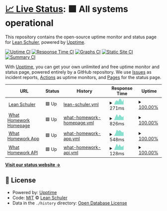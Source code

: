 # [📈 Live Status](https://status.leanschuler.ch): <!--live status--> **🟩 All systems operational**

This repository contains the open-source uptime monitor and status page for [Lean Schuler](leanschuler.ch), powered by [Upptime](https://github.com/upptime/upptime).

[![Uptime CI](https://github.com/FormulaRossa/status/workflows/Uptime%20CI/badge.svg)](https://github.com/FormulaRossa/status/actions?query=workflow%3A%22Uptime+CI%22)
[![Response Time CI](https://github.com/FormulaRossa/status/workflows/Response%20Time%20CI/badge.svg)](https://github.com/FormulaRossa/status/actions?query=workflow%3A%22Response+Time+CI%22)
[![Graphs CI](https://github.com/FormulaRossa/status/workflows/Graphs%20CI/badge.svg)](https://github.com/FormulaRossa/status/actions?query=workflow%3A%22Graphs+CI%22)
[![Static Site CI](https://github.com/FormulaRossa/status/workflows/Static%20Site%20CI/badge.svg)](https://github.com/FormulaRossa/status/actions?query=workflow%3A%22Static+Site+CI%22)
[![Summary CI](https://github.com/FormulaRossa/status/workflows/Summary%20CI/badge.svg)](https://github.com/FormulaRossa/status/actions?query=workflow%3A%22Summary+CI%22)

With [Upptime](https://upptime.js.org), you can get your own unlimited and free uptime monitor and status page, powered entirely by a GitHub repository. We use [Issues](https://github.com/FormulaRossa/status/issues) as incident reports, [Actions](https://github.com/FormulaRossa/status/actions) as uptime monitors, and [Pages](https://status.leanschuler.ch) for the status page.

<!--start: status pages-->
<!-- This summary is generated by Upptime (https://github.com/upptime/upptime) -->
<!-- Do not edit this manually, your changes will be overwritten -->
<!-- prettier-ignore -->
| URL | Status | History | Response Time | Uptime |
| --- | ------ | ------- | ------------- | ------ |
| <img alt="" src="https://icons.duckduckgo.com/ip3/www.leanschuler.ch.ico" height="13"> [Lean Schuler](https://www.leanschuler.ch) | 🟩 Up | [lean-schuler.yml](https://github.com/FormulaRossa/status/commits/HEAD/history/lean-schuler.yml) | <details><summary><img alt="Response time graph" src="./graphs/lean-schuler/response-time-week.png" height="20"> 271ms</summary><br><a href="https://status.leanschuler.ch/history/lean-schuler"><img alt="Response time 266" src="https://img.shields.io/endpoint?url=https%3A%2F%2Fraw.githubusercontent.com%2FFormulaRossa%2Fstatus%2FHEAD%2Fapi%2Flean-schuler%2Fresponse-time.json"></a><br><a href="https://status.leanschuler.ch/history/lean-schuler"><img alt="24-hour response time 265" src="https://img.shields.io/endpoint?url=https%3A%2F%2Fraw.githubusercontent.com%2FFormulaRossa%2Fstatus%2FHEAD%2Fapi%2Flean-schuler%2Fresponse-time-day.json"></a><br><a href="https://status.leanschuler.ch/history/lean-schuler"><img alt="7-day response time 271" src="https://img.shields.io/endpoint?url=https%3A%2F%2Fraw.githubusercontent.com%2FFormulaRossa%2Fstatus%2FHEAD%2Fapi%2Flean-schuler%2Fresponse-time-week.json"></a><br><a href="https://status.leanschuler.ch/history/lean-schuler"><img alt="30-day response time 231" src="https://img.shields.io/endpoint?url=https%3A%2F%2Fraw.githubusercontent.com%2FFormulaRossa%2Fstatus%2FHEAD%2Fapi%2Flean-schuler%2Fresponse-time-month.json"></a><br><a href="https://status.leanschuler.ch/history/lean-schuler"><img alt="1-year response time 266" src="https://img.shields.io/endpoint?url=https%3A%2F%2Fraw.githubusercontent.com%2FFormulaRossa%2Fstatus%2FHEAD%2Fapi%2Flean-schuler%2Fresponse-time-year.json"></a></details> | <details><summary><a href="https://status.leanschuler.ch/history/lean-schuler">100.00%</a></summary><a href="https://status.leanschuler.ch/history/lean-schuler"><img alt="All-time uptime 99.96%" src="https://img.shields.io/endpoint?url=https%3A%2F%2Fraw.githubusercontent.com%2FFormulaRossa%2Fstatus%2FHEAD%2Fapi%2Flean-schuler%2Fuptime.json"></a><br><a href="https://status.leanschuler.ch/history/lean-schuler"><img alt="24-hour uptime 100.00%" src="https://img.shields.io/endpoint?url=https%3A%2F%2Fraw.githubusercontent.com%2FFormulaRossa%2Fstatus%2FHEAD%2Fapi%2Flean-schuler%2Fuptime-day.json"></a><br><a href="https://status.leanschuler.ch/history/lean-schuler"><img alt="7-day uptime 100.00%" src="https://img.shields.io/endpoint?url=https%3A%2F%2Fraw.githubusercontent.com%2FFormulaRossa%2Fstatus%2FHEAD%2Fapi%2Flean-schuler%2Fuptime-week.json"></a><br><a href="https://status.leanschuler.ch/history/lean-schuler"><img alt="30-day uptime 99.84%" src="https://img.shields.io/endpoint?url=https%3A%2F%2Fraw.githubusercontent.com%2FFormulaRossa%2Fstatus%2FHEAD%2Fapi%2Flean-schuler%2Fuptime-month.json"></a><br><a href="https://status.leanschuler.ch/history/lean-schuler"><img alt="1-year uptime 99.96%" src="https://img.shields.io/endpoint?url=https%3A%2F%2Fraw.githubusercontent.com%2FFormulaRossa%2Fstatus%2FHEAD%2Fapi%2Flean-schuler%2Fuptime-year.json"></a></details>
| <img alt="" src="https://icons.duckduckgo.com/ip3/www.whathomework.ch.ico" height="13"> [What Homework Homepage](https://www.whathomework.ch) | 🟩 Up | [what-homework-homepage.yml](https://github.com/FormulaRossa/status/commits/HEAD/history/what-homework-homepage.yml) | <details><summary><img alt="Response time graph" src="./graphs/what-homework-homepage/response-time-week.png" height="20"> 826ms</summary><br><a href="https://status.leanschuler.ch/history/what-homework-homepage"><img alt="Response time 899" src="https://img.shields.io/endpoint?url=https%3A%2F%2Fraw.githubusercontent.com%2FFormulaRossa%2Fstatus%2FHEAD%2Fapi%2Fwhat-homework-homepage%2Fresponse-time.json"></a><br><a href="https://status.leanschuler.ch/history/what-homework-homepage"><img alt="24-hour response time 1051" src="https://img.shields.io/endpoint?url=https%3A%2F%2Fraw.githubusercontent.com%2FFormulaRossa%2Fstatus%2FHEAD%2Fapi%2Fwhat-homework-homepage%2Fresponse-time-day.json"></a><br><a href="https://status.leanschuler.ch/history/what-homework-homepage"><img alt="7-day response time 826" src="https://img.shields.io/endpoint?url=https%3A%2F%2Fraw.githubusercontent.com%2FFormulaRossa%2Fstatus%2FHEAD%2Fapi%2Fwhat-homework-homepage%2Fresponse-time-week.json"></a><br><a href="https://status.leanschuler.ch/history/what-homework-homepage"><img alt="30-day response time 904" src="https://img.shields.io/endpoint?url=https%3A%2F%2Fraw.githubusercontent.com%2FFormulaRossa%2Fstatus%2FHEAD%2Fapi%2Fwhat-homework-homepage%2Fresponse-time-month.json"></a><br><a href="https://status.leanschuler.ch/history/what-homework-homepage"><img alt="1-year response time 899" src="https://img.shields.io/endpoint?url=https%3A%2F%2Fraw.githubusercontent.com%2FFormulaRossa%2Fstatus%2FHEAD%2Fapi%2Fwhat-homework-homepage%2Fresponse-time-year.json"></a></details> | <details><summary><a href="https://status.leanschuler.ch/history/what-homework-homepage">100.00%</a></summary><a href="https://status.leanschuler.ch/history/what-homework-homepage"><img alt="All-time uptime 99.99%" src="https://img.shields.io/endpoint?url=https%3A%2F%2Fraw.githubusercontent.com%2FFormulaRossa%2Fstatus%2FHEAD%2Fapi%2Fwhat-homework-homepage%2Fuptime.json"></a><br><a href="https://status.leanschuler.ch/history/what-homework-homepage"><img alt="24-hour uptime 100.00%" src="https://img.shields.io/endpoint?url=https%3A%2F%2Fraw.githubusercontent.com%2FFormulaRossa%2Fstatus%2FHEAD%2Fapi%2Fwhat-homework-homepage%2Fuptime-day.json"></a><br><a href="https://status.leanschuler.ch/history/what-homework-homepage"><img alt="7-day uptime 100.00%" src="https://img.shields.io/endpoint?url=https%3A%2F%2Fraw.githubusercontent.com%2FFormulaRossa%2Fstatus%2FHEAD%2Fapi%2Fwhat-homework-homepage%2Fuptime-week.json"></a><br><a href="https://status.leanschuler.ch/history/what-homework-homepage"><img alt="30-day uptime 100.00%" src="https://img.shields.io/endpoint?url=https%3A%2F%2Fraw.githubusercontent.com%2FFormulaRossa%2Fstatus%2FHEAD%2Fapi%2Fwhat-homework-homepage%2Fuptime-month.json"></a><br><a href="https://status.leanschuler.ch/history/what-homework-homepage"><img alt="1-year uptime 99.99%" src="https://img.shields.io/endpoint?url=https%3A%2F%2Fraw.githubusercontent.com%2FFormulaRossa%2Fstatus%2FHEAD%2Fapi%2Fwhat-homework-homepage%2Fuptime-year.json"></a></details>
| <img alt="" src="https://icons.duckduckgo.com/ip3/app.whathomework.ch.ico" height="13"> [What Homework App](https://app.whathomework.ch) | 🟩 Up | [what-homework-app.yml](https://github.com/FormulaRossa/status/commits/HEAD/history/what-homework-app.yml) | <details><summary><img alt="Response time graph" src="./graphs/what-homework-app/response-time-week.png" height="20"> 548ms</summary><br><a href="https://status.leanschuler.ch/history/what-homework-app"><img alt="Response time 677" src="https://img.shields.io/endpoint?url=https%3A%2F%2Fraw.githubusercontent.com%2FFormulaRossa%2Fstatus%2FHEAD%2Fapi%2Fwhat-homework-app%2Fresponse-time.json"></a><br><a href="https://status.leanschuler.ch/history/what-homework-app"><img alt="24-hour response time 654" src="https://img.shields.io/endpoint?url=https%3A%2F%2Fraw.githubusercontent.com%2FFormulaRossa%2Fstatus%2FHEAD%2Fapi%2Fwhat-homework-app%2Fresponse-time-day.json"></a><br><a href="https://status.leanschuler.ch/history/what-homework-app"><img alt="7-day response time 548" src="https://img.shields.io/endpoint?url=https%3A%2F%2Fraw.githubusercontent.com%2FFormulaRossa%2Fstatus%2FHEAD%2Fapi%2Fwhat-homework-app%2Fresponse-time-week.json"></a><br><a href="https://status.leanschuler.ch/history/what-homework-app"><img alt="30-day response time 515" src="https://img.shields.io/endpoint?url=https%3A%2F%2Fraw.githubusercontent.com%2FFormulaRossa%2Fstatus%2FHEAD%2Fapi%2Fwhat-homework-app%2Fresponse-time-month.json"></a><br><a href="https://status.leanschuler.ch/history/what-homework-app"><img alt="1-year response time 677" src="https://img.shields.io/endpoint?url=https%3A%2F%2Fraw.githubusercontent.com%2FFormulaRossa%2Fstatus%2FHEAD%2Fapi%2Fwhat-homework-app%2Fresponse-time-year.json"></a></details> | <details><summary><a href="https://status.leanschuler.ch/history/what-homework-app">100.00%</a></summary><a href="https://status.leanschuler.ch/history/what-homework-app"><img alt="All-time uptime 99.77%" src="https://img.shields.io/endpoint?url=https%3A%2F%2Fraw.githubusercontent.com%2FFormulaRossa%2Fstatus%2FHEAD%2Fapi%2Fwhat-homework-app%2Fuptime.json"></a><br><a href="https://status.leanschuler.ch/history/what-homework-app"><img alt="24-hour uptime 100.00%" src="https://img.shields.io/endpoint?url=https%3A%2F%2Fraw.githubusercontent.com%2FFormulaRossa%2Fstatus%2FHEAD%2Fapi%2Fwhat-homework-app%2Fuptime-day.json"></a><br><a href="https://status.leanschuler.ch/history/what-homework-app"><img alt="7-day uptime 100.00%" src="https://img.shields.io/endpoint?url=https%3A%2F%2Fraw.githubusercontent.com%2FFormulaRossa%2Fstatus%2FHEAD%2Fapi%2Fwhat-homework-app%2Fuptime-week.json"></a><br><a href="https://status.leanschuler.ch/history/what-homework-app"><img alt="30-day uptime 100.00%" src="https://img.shields.io/endpoint?url=https%3A%2F%2Fraw.githubusercontent.com%2FFormulaRossa%2Fstatus%2FHEAD%2Fapi%2Fwhat-homework-app%2Fuptime-month.json"></a><br><a href="https://status.leanschuler.ch/history/what-homework-app"><img alt="1-year uptime 99.77%" src="https://img.shields.io/endpoint?url=https%3A%2F%2Fraw.githubusercontent.com%2FFormulaRossa%2Fstatus%2FHEAD%2Fapi%2Fwhat-homework-app%2Fuptime-year.json"></a></details>
| <img alt="" src="https://icons.duckduckgo.com/ip3/app.whathomework.ch.ico" height="13"> [What Homework API](https://app.whathomework.ch/api/ping) | 🟩 Up | [what-homework-api.yml](https://github.com/FormulaRossa/status/commits/HEAD/history/what-homework-api.yml) | <details><summary><img alt="Response time graph" src="./graphs/what-homework-api/response-time-week.png" height="20"> 128ms</summary><br><a href="https://status.leanschuler.ch/history/what-homework-api"><img alt="Response time 229" src="https://img.shields.io/endpoint?url=https%3A%2F%2Fraw.githubusercontent.com%2FFormulaRossa%2Fstatus%2FHEAD%2Fapi%2Fwhat-homework-api%2Fresponse-time.json"></a><br><a href="https://status.leanschuler.ch/history/what-homework-api"><img alt="24-hour response time 164" src="https://img.shields.io/endpoint?url=https%3A%2F%2Fraw.githubusercontent.com%2FFormulaRossa%2Fstatus%2FHEAD%2Fapi%2Fwhat-homework-api%2Fresponse-time-day.json"></a><br><a href="https://status.leanschuler.ch/history/what-homework-api"><img alt="7-day response time 128" src="https://img.shields.io/endpoint?url=https%3A%2F%2Fraw.githubusercontent.com%2FFormulaRossa%2Fstatus%2FHEAD%2Fapi%2Fwhat-homework-api%2Fresponse-time-week.json"></a><br><a href="https://status.leanschuler.ch/history/what-homework-api"><img alt="30-day response time 125" src="https://img.shields.io/endpoint?url=https%3A%2F%2Fraw.githubusercontent.com%2FFormulaRossa%2Fstatus%2FHEAD%2Fapi%2Fwhat-homework-api%2Fresponse-time-month.json"></a><br><a href="https://status.leanschuler.ch/history/what-homework-api"><img alt="1-year response time 229" src="https://img.shields.io/endpoint?url=https%3A%2F%2Fraw.githubusercontent.com%2FFormulaRossa%2Fstatus%2FHEAD%2Fapi%2Fwhat-homework-api%2Fresponse-time-year.json"></a></details> | <details><summary><a href="https://status.leanschuler.ch/history/what-homework-api">100.00%</a></summary><a href="https://status.leanschuler.ch/history/what-homework-api"><img alt="All-time uptime 99.71%" src="https://img.shields.io/endpoint?url=https%3A%2F%2Fraw.githubusercontent.com%2FFormulaRossa%2Fstatus%2FHEAD%2Fapi%2Fwhat-homework-api%2Fuptime.json"></a><br><a href="https://status.leanschuler.ch/history/what-homework-api"><img alt="24-hour uptime 100.00%" src="https://img.shields.io/endpoint?url=https%3A%2F%2Fraw.githubusercontent.com%2FFormulaRossa%2Fstatus%2FHEAD%2Fapi%2Fwhat-homework-api%2Fuptime-day.json"></a><br><a href="https://status.leanschuler.ch/history/what-homework-api"><img alt="7-day uptime 100.00%" src="https://img.shields.io/endpoint?url=https%3A%2F%2Fraw.githubusercontent.com%2FFormulaRossa%2Fstatus%2FHEAD%2Fapi%2Fwhat-homework-api%2Fuptime-week.json"></a><br><a href="https://status.leanschuler.ch/history/what-homework-api"><img alt="30-day uptime 100.00%" src="https://img.shields.io/endpoint?url=https%3A%2F%2Fraw.githubusercontent.com%2FFormulaRossa%2Fstatus%2FHEAD%2Fapi%2Fwhat-homework-api%2Fuptime-month.json"></a><br><a href="https://status.leanschuler.ch/history/what-homework-api"><img alt="1-year uptime 99.71%" src="https://img.shields.io/endpoint?url=https%3A%2F%2Fraw.githubusercontent.com%2FFormulaRossa%2Fstatus%2FHEAD%2Fapi%2Fwhat-homework-api%2Fuptime-year.json"></a></details>

<!--end: status pages-->

[**Visit our status website →**](https://status.leanschuler.ch)

## 📄 License

- Powered by: [Upptime](https://github.com/upptime/upptime)
- Code: [MIT](./LICENSE) © [Lean Schuler](leanschuler.ch)
- Data in the `./history` directory: [Open Database License](https://opendatacommons.org/licenses/odbl/1-0/)
